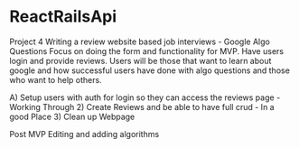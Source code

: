 # ReactRailsApi

Project 4
Writing a review website based job interviews - Google Algo Questions
Focus on doing the form and functionality for MVP. Have users login and provide reviews. 
Users will be those that want to learn about google and how successful users have done with algo questions and those who want to help others. 

A) Setup users with auth for login so they can access the reviews page -  Working Through
2) Create Reviews and be able to have full crud -  In a good Place
3) Clean up Webpage

Post MVP
Editing and adding algorithms 

